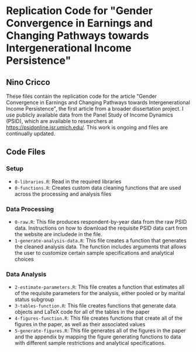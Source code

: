 # Replication Code for "Gender Convergence in Earnings and Changing Pathways towards Intergenerational Income Persistence"

## Nino Cricco

These files contain the replication code for the article "Gender Convergence in Earnings and Changing Pathways towards Intergenerational Income Persistence", the first article from a broader dissertation project. I use publicly available data from the Panel Study of Income Dynamics (PSID), which are available to researchers at <https://psidonline.isr.umich.edu/>. This work is ongoing and files are continually updated. 

## Code Files

### Setup
- `0-libraries.R`: Read in the required libraries
- `0-functions.R`: Creates custom data cleaning functions that are used across the processing and analysis files

### Data Processing
- `0-raw.R`: This file produces respondent-by-year data from the raw PSID data. Instructions on how to download the requisite PSID data cart from the website are includede in the file. 
- `1-generate-analysis-data.R`: This file creates a function that generates the cleaned analysis data. The function includes arguments that allows the user to customize certain sample specifications and analytical choices

### Data Analysis
- `2-estimate-parameters.R`: This file creates a function that estimates all of the requisite parameters for the analysis, either pooled or by marital status subgroup
- `3-tables-function.R`: This file creates functions that generate data objects and LaTeX code for all of the tables in the paper
- `4-figures-function.R`: This file creates functions that create all of the figures in the paper, as well as their associated values
- `5-generate-figures.R`: This file generates all of the figures in the paper and the appendix by mapping the figure generating functions to data with different sample restrictions and analytical specifications. 
